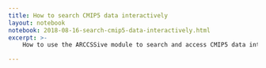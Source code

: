 ```yaml
---
title: How to search CMIP5 data interactively 
layout: notebook
notebook: 2018-08-16-search-cmip5-data-interactively.html
excerpt: >-
    How to use the ARCCSSive module to search and access CMIP5 data interactively in your python code.

---
```


